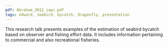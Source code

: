 ```yaml
---
pdf: Abraham_2012_iapc.pdf
tags: edward, seabird, bycatch, dragonfly, presentation
---
```

This research talk presents examples of the estimation of seabird bycatch based on observer and fishing effort data.
It includes information pertaining to commercial and also recreational fisheries.

